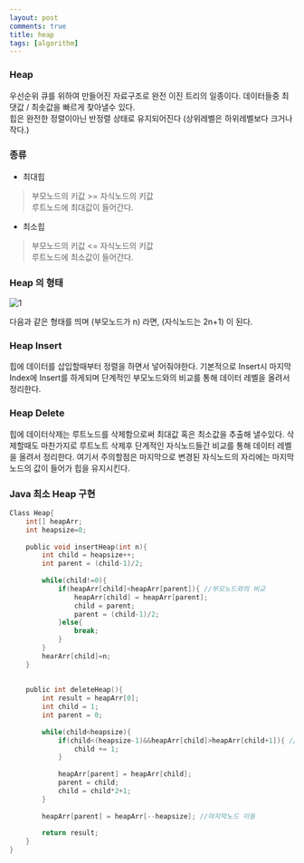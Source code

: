 ```yaml
---
layout: post
comments: true
title: heap
tags: [algorithm]
---
```


### Heap   
우선순위 큐를 위하여 만들어진 자료구조로 완전 이진 트리의 일종이다. 데이터들중 최댓값 / 최솟값을 빠르게 찾아낼수 있다.   
힙은 완전한 정렬이아닌 반정렬 상태로 유지되어진다 (상위레벨은 하위레벨보다 크거나 작다.)  

### 종류  
- 최대힙
> 부모노드의 키값 >= 자식노드의 키값   
> 루트노드에 최대값이 들어간다.  

- 최소힙
> 부모노드의 키값 <= 자식노드의 키값     
> 루트노드에 최소값이 들어간다.

### Heap 의 형태

 ![1]({{site.images}}/posts/2019-03-15-algorithm-heap/heap_1.png)

다음과 같은 형태를 띄며 (부모노드가 n) 라면, (자식노드는 2n+1)  이 된다.

### Heap Insert
힙에 데이터를 삽입할때부터 정렬을 하면서 넣어줘야한다. 기본적으로 Insert시 마지막 Index에 Insert를 하게되며 단계적인 부모노드와의 비교를 통해 데이터 레벨을 올려서 정리한다. 

### Heap Delete
힙에 데이터삭제는 루트노드를 삭제함으로써 최대값 혹은 최소값을 추출해 낼수있다. 삭제할때도 마찬가지로 루트노트 삭제후 단계적인 자식노드들간 비교를 통해 데이터 레벨을 올려서 정리한다. 여기서 주의할점은 마지막으로 변경된 자식노드의 자리에는 마지막 노드의 값이 들어가 힙을 유지시킨다.

### Java 최소 Heap 구현
```c
Class Heap{
    int[] heapArr;
    int heapsize=0;
    
    public void insertHeap(int n){
        int child = heapsize++;
        int parent = (child-1)/2;
        
        while(child!=0){
            if(heapArr[child]<heapArr[parent]){ //부모노드와의 비교
                heapArr[child] = heapArr[parent];
                child = parent;
                parent = (child-1)/2;
            }else{
                break;
            }
        }
        hearArr[child]=n;
    }  
   
    
    public int deleteHeap(){
        int result = heapArr[0];
        int child = 1;
        int parent = 0;
        
        while(child<heapsize){
            if(child<(heapsize-1)&&heapArr[child]>heapArr[child+1]){ //자식노드간 비교
                child += 1;
            }
        
            heapArr[parent] = heapArr[child];
            parent = child;
            child = child*2+1;
        }
        
        heapArr[parent] = heapArr[--heapsize]; //마지막노드 이동
        
        return result;
    }
}
```

